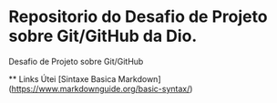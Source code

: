# Repositorio do Desafio de Projeto sobre Git/GitHub da Dio. 
Desafio de Projeto sobre Git/GitHub

** Links Útei
[Sintaxe Basica Markdown] (https://www.markdownguide.org/basic-syntax/)
